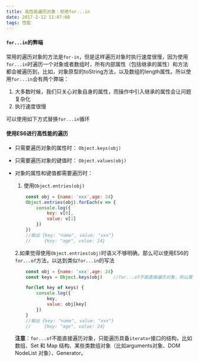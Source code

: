 ```yaml
---
title: 高性能遍历对象：拒绝for...in
date: 2017-2-12 11:07:08
tags: 性能
---
```


####  `for...in`的弊端
 常用的遍历对象的方法是`for-in`，但是这样遍历对象时执行速度很慢，因为使用`for...in`时遍历一个对象或者数组时，所有内部属性（包括继承的属性）和方法都会被遍历到，比如，对象原型的toString方法，以及数组的length属性。所以使用`for...in`会有两个弊端：
 1. 大多数时候，我们只关心对象自身的属性，而操作中引入继承的属性会让问题复杂化
 2. 执行速度很慢

 可以使用如下方式替换`for...in`循环

 #### 使用ES6进行高性能的遍历
* 只需要遍历对象的属性时： `Object.keys(obj)`
* 只需要遍历对象的键值时： `Object.values(obj)` 
* 对象的属性和键值都需要遍历时： 
    1. 使用`Object.entries(obj)`

    ```javascript
        const obj = {name: 'xxx',age: 24}
        Object.entries(obj).forEach(v => {
            console.log({
                key: v[0],
                value: v[1]
            })
        })
        //输出 {key: "name", value: "xxx"}
        //     {key: "age", value: 24}
    ```
    2.如果觉得使用`Object.entries(obj)`时语义不够明确，那么可以使用ES6的`for...of`方法，以达到类似`for...in`的写法

    ```javascript
        const obj = {name: 'xxx',age: 24}
        const keys = Object.keys(obj)    //for...of不能直接遍历对象，所以需要对象的属性组成的数组

        for(let key of keys) {
            console.log({
                key,
                value: obj[key]
            })
        }
        //输出 {key: "name", value: "xxx"}
        //     {key: "age", value: 24}
    ```
    **注意**：`for...of`不能直接遍历对象，只能遍历具备`iterator`接口的结构，比如数组、Set 和 Map 结构、某些类数组对象（比如arguments对象、DOM NodeList 对象）、Generator。


